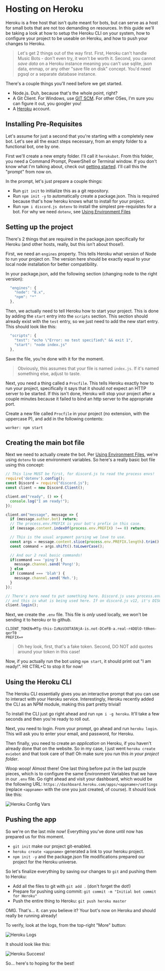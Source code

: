 # Hosting on Heroku

Heroku is a free host that isn't quite meant for bots, but can serve as a host for small bots that are not too demanding on resources. In this guide we'll be taking a look at how to setup the Heroku CLI on your system, how to configure your project to be useable on Heroku, and how to push your changes to Heroku.

> Let's get 2 things out of the way first. First, Heroku can't handle Music Bots - don't even try, it won't be worth it. Second, you cannot _save data_ on a Heroku instance meaning you can't use sqlite, json data, enmap, or any other "save file on disk" concept. You'd need pgsql or a separate database instance.

There's a couple things you'll need before we get started.

* Node.js. Duh, because that's the whole point, right? 
* A Git Client. For Windows, use [GIT SCM](https://git-scm.com/). For other OSes, I'm sure you can figure it out, you googler you!
* A [Heroku](https://heroku.com/) account. 

## Installing Pre-Requisites

Let's assume for just a second that you're starting with a completely new bot. Let's see all the exact steps necessary, from an empty folder to a functional bot, one by one.

First we'll create a new empty folder. I'll call it `herokubot`. From this folder, you need a Command Prompt, PowerShell or Terminal window. If you don't know what I'm talking about, check out [getting started](../getting-started/getting-started-long-version.md). I'll call this the "prompt" from now on.

In the prompt, let's just prepare a couple things:

* Run `git init` to initialize this as a git repository. 
* Run `npm init -y` to automatically create a package.json. This is required because that's how heroku knows what to install for your project.
* Run `npm i discord.js dotenv` to install the simplest pre-requisites for a bot. For why we need `dotenv`, see [Using Environment Files](env-files.md)

## Setting up the project

There's 2 things that are required in the package.json specifically for Heroku \(and other hosts, really, but this isn't about those!\).

First, we need an `engines` property. This tells Heroku what version of Node to run your project on. The version here should be exactly equal to your local node installation for better compatibility.

In your package.json, add the following section \(changing node to the right version\):

```javascript
  "engines": {
    "node": "8.x",
    "npm": "*"
  },
```

Then, we actually need to tell Heroku how to start your project. This is done by adding the `start` entry into the `scripts` section. This section should already exist with the `test` entry, so we just need to add the new start entry. This should look like this:

```javascript
  "scripts": {
    "test": "echo \"Error: no test specified\" && exit 1",
    "start": "node index.js"
  },
```

Save the file, you're done with it for the moment.

> Obviously, this assumes that your file is named `index.js`. If it's named something else, adjust to taste.

Next, you need a thing called a `Procfile`. This tells Heroku exactly how to run your project, specifically it says that it should _not_ expect an HTTP server to be started. If this isn't done, Heroku will stop your project after a couple minutes because it failed to bind an http server to the appropriate port.

Create a new file called `Procfile` in your project \(no extension, with the uppercase P\), and add in the following contents:

```text
worker: npm start
```

## Creating the main bot file

Next we need to actually create the bot. Per [Using Environment Files](https://github.com/AnIdiotsGuide/discordjs-bot-guide/tree/f386ebd2288dcc1f44537706bf463c5fd90b508e/other-guides/env-files.md), we're using `dotenv` to use environment variables. So here's a really basic bot file using this concept:

```javascript
// This line MUST be first, for discord.js to read the process envs!
require('dotenv').config(); 
const Discord = require("discord.js");
const client = new Discord.Client();

client.on("ready", () => {
  console.log("I am ready!");
});

client.on("message", message => {
  if (message.author.bot) return;
  // The process.env.PREFIX is your bot's prefix in this case.
  if (message.content.indexOf(process.env.PREFIX) !== 0) return;

  // This is the usual argument parsing we love to use.
  const args = message.content.slice(process.env.PREFIX.length).trim().split(/ +/g);
  const command = args.shift().toLowerCase();

  // And our 2 real basic commands!
  if(command === 'ping') {
    message.channel.send('Pong!');
  } else
  if (command === 'blah') {
    message.channel.send('Meh.');
  }
});

// There's zero need to put something here. Discord.js uses process.env.CLIENT_TOKEN if it's available,
// and this is what is being used here. If on discord.js v12, it's DISCORD_TOKEN
client.login();
```

Next, we create the `.env` file. This file is _only_ used locally, we won't be sending it to heroku or to github.

```text
CLIENT_TOKEN=MTg-this-IzNzU3OTA5NjA-is.not-DCeFB-a.real-r4DQlO-t0ken-qerT0
PREFIX=+
```

> Oh hey look, first, that's a fake token. Second, DO NOT add quotes around your token in this case!

Now, if you actually run the bot using `npm start`, it should print out "I am ready!". Hit CTRL+C to stop it for now!

## Using the Heroku CLI

The Heroku CLI essentially gives you an interactive prompt that you can use to interact with your Heroku service. Interestingly, Heroku recently added the CLI as an NPM module, making this part pretty trivial!

To install the CLI just go right ahead and run `npm i -g heroku`. It'll take a few seconds and then you're ready to roll out.

Next, you need to login. From your prompt, go ahead and run `heroku login`. This will ask you to enter your email, and password, for Heroku.

Then finally, you need to create an _application_ on Heroku, if you haven't already done that on the website. So in my case, I just went `heroku create eviebot` and that took care of that! Oh make sure you run this _in your project folder_.

Woop woop! Almost there! One last thing before put in the last puzzle pieces, which is to configure the same Environment Variables that we have in our `.env` file. Go right ahead and visit your dashboard, which would be the following URL: `https://dashboard.heroku.com/apps/<appname>/settings` \(replace `<appname>` with the one you just created, of course\). It should look like this:

![Heroku Config Vars](https://img.evie.codes/QNSpgc4)

## Pushing the app

So we're on the last mile now! Everything you've done until now has prepared us for this moment.

* `git init` make our project git-enabled. 
* `heroku create <appname>` generated a link to your heroku project. 
* `npm init -y` and the package.json file modifications prepared our project for the Heroku universe.

So let's finalize everything by saving our changes to `git` and pushing them to Heroku:

* Add all the files to git with `git add .` \(don't forget the dot!\)
* Prepare for pushing using commit: `git commit -m "Initial bot commit for Heroku"`
* Push the entire thing to Heroku: `git push heroku master`

OMG. That's... it. can you believe it? Your bot's now on Heroku and should really be running already!

To verify, look at the logs, from the top-right "More" button:

![Heroku Logs](https://img.evie.codes/hosTRYK)

It should look like this:

![Heroku Success!](https://img.evie.codes/1Y6bJxZ)

So... here's to hoping for the best!

